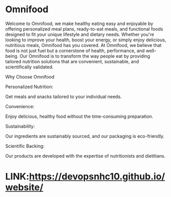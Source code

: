 # Omnifood

Welcome to Omnifood, we make healthy eating easy and enjoyable by offering personalized meal plans, ready-to-eat meals, and functional foods designed to fit your unique lifestyle and dietary needs. Whether you're looking to improve your health, boost your energy, or simply enjoy delicious, nutritious meals, Omnifood has you covered. At Omnifood, we believe that food is not just fuel but a cornerstone of health, performance, and well-being. Our Omnifood  is to transform the way people eat by providing tailored nutrition solutions that are convenient, sustainable, and scientifically validated.

Why Choose Omnifood

Personalized Nutrition:

Get meals and snacks tailored to your individual needs.

Convenience:

Enjoy delicious, healthy food without the time-consuming preparation.

Sustainability:

Our ingredients are sustainably sourced, and our packaging is eco-friendly.

Scientific Backing:

Our products are developed with the expertise of nutritionists and dietitians.

# LINK:https://devopsnhc10.github.io/website/


